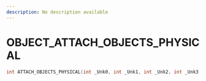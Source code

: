 ```yaml
---
description: No description available 
---
```


# OBJECT\_ATTACH_OBJECTS_PHYSICAL

```cpp
int ATTACH_OBJECTS_PHYSICAL(int _Unk0, int _Unk1, int _Unk2, int _Unk3, int _Unk4);
```